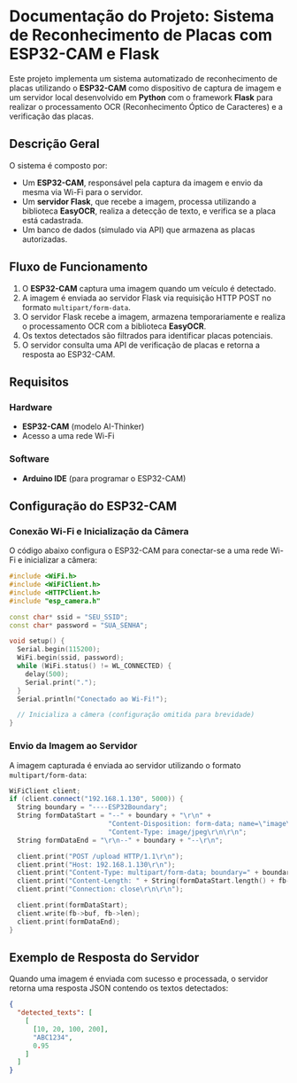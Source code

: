# Documentação do Projeto: Sistema de Reconhecimento de Placas com ESP32-CAM e Flask

Este projeto implementa um sistema automatizado de reconhecimento de placas utilizando o **ESP32-CAM** como dispositivo de captura de imagem e um servidor local desenvolvido em **Python** com o framework **Flask** para realizar o processamento OCR (Reconhecimento Óptico de Caracteres) e a verificação das placas.

## Descrição Geral

O sistema é composto por:
- Um **ESP32-CAM**, responsável pela captura da imagem e envio da mesma via Wi-Fi para o servidor.
- Um **servidor Flask**, que recebe a imagem, processa utilizando a biblioteca **EasyOCR**, realiza a detecção de texto, e verifica se a placa está cadastrada.
- Um banco de dados (simulado via API) que armazena as placas autorizadas.

## Fluxo de Funcionamento

1. O **ESP32-CAM** captura uma imagem quando um veículo é detectado.
2. A imagem é enviada ao servidor Flask via requisição HTTP POST no formato `multipart/form-data`.
3. O servidor Flask recebe a imagem, armazena temporariamente e realiza o processamento OCR com a biblioteca **EasyOCR**.
4. Os textos detectados são filtrados para identificar placas potenciais.
5. O servidor consulta uma API de verificação de placas e retorna a resposta ao ESP32-CAM.

## Requisitos

### Hardware
- **ESP32-CAM** (modelo AI-Thinker)
- Acesso a uma rede Wi-Fi

### Software
- **Arduino IDE** (para programar o ESP32-CAM)

## Configuração do ESP32-CAM

### **Conexão Wi-Fi e Inicialização da Câmera**
O código abaixo configura o ESP32-CAM para conectar-se a uma rede Wi-Fi e inicializar a câmera:

```cpp
#include <WiFi.h>
#include <WiFiClient.h>
#include <HTTPClient.h>
#include "esp_camera.h"

const char* ssid = "SEU_SSID";
const char* password = "SUA_SENHA";

void setup() {
  Serial.begin(115200);
  WiFi.begin(ssid, password);
  while (WiFi.status() != WL_CONNECTED) {
    delay(500);
    Serial.print(".");
  }
  Serial.println("Conectado ao Wi-Fi!");

  // Inicializa a câmera (configuração omitida para brevidade)
}
```

### **Envio da Imagem ao Servidor**
A imagem capturada é enviada ao servidor utilizando o formato `multipart/form-data`:

```cpp
WiFiClient client;
if (client.connect("192.168.1.130", 5000)) {
  String boundary = "----ESP32Boundary";
  String formDataStart = "--" + boundary + "\r\n" +
                         "Content-Disposition: form-data; name=\"image\"; filename=\"image.jpg\"\r\n" +
                         "Content-Type: image/jpeg\r\n\r\n";
  String formDataEnd = "\r\n--" + boundary + "--\r\n";

  client.print("POST /upload HTTP/1.1\r\n");
  client.print("Host: 192.168.1.130\r\n");
  client.print("Content-Type: multipart/form-data; boundary=" + boundary + "\r\n");
  client.print("Content-Length: " + String(formDataStart.length() + fb->len + formDataEnd.length()) + "\r\n");
  client.print("Connection: close\r\n\r\n");

  client.print(formDataStart);
  client.write(fb->buf, fb->len);
  client.print(formDataEnd);
}
```


## Exemplo de Resposta do Servidor

Quando uma imagem é enviada com sucesso e processada, o servidor retorna uma resposta JSON contendo os textos detectados:

```json
{
  "detected_texts": [
    [
      [10, 20, 100, 200],
      "ABC1234",
      0.95
    ]
  ]
}
```